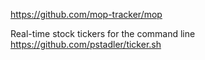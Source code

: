 https://github.com/mop-tracker/mop


Real-time stock tickers for the command line
https://github.com/pstadler/ticker.sh
